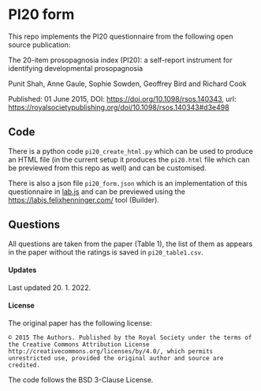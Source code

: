 # PI20 form

This repo implements the PI20 questionnaire from the following open source publication:

The 20-item prosopagnosia index (PI20): a self-report instrument for identifying developmental prosopagnosia

Punit Shah, Anne Gaule, Sophie Sowden, Geoffrey Bird and Richard Cook

Published: 01 June 2015, 
DOI: https://doi.org/10.1098/rsos.140343, url: https://royalsocietypublishing.org/doi/10.1098/rsos.140343#d3e498

## Code
There is a python code `pi20_create_html.py` which can be used to produce an HTML file (in the current setup it produces the `pi20.html` file which can be previewed from this repo as well) and can be customised. 

There is also a json file `pi20_form.json` which is an implementation of this questionnaire in [lab.js](lab.js) and can be previewed using the https://labjs.felixhenninger.com/ tool (Builder).

## Questions
All questions are taken from the paper (Table 1), the list of them as appears in the paper without the ratings is saved in `pi20_table1.csv`.

#### Updates
Last updated 20. 1. 2022.


#### License
The original paper has the following license:

```
© 2015 The Authors. Published by the Royal Society under the terms of the Creative Commons Attribution License http://creativecommons.org/licenses/by/4.0/, which permits unrestricted use, provided the original author and source are credited.
```

The code follows the BSD 3-Clause License.